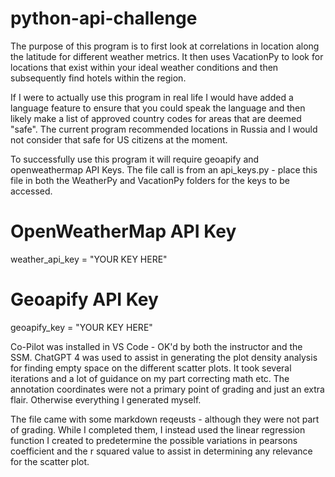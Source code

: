 # python-api-challenge

The purpose of this program is to first look at correlations in location along the latitude for different weather metrics.
It then uses VacationPy to look for locations that exist within your ideal weather conditions and then subsequently find hotels within the region. 

If I were to actually use this program in real life I would have added a language feature to ensure that you could speak the language and then likely make a list of approved country codes for areas that are deemed "safe".
The current program recommended locations in Russia and I would not consider that safe for US citizens at the moment.

To successfully use this program it will require geoapify and openweathermap API Keys. The file call is from an api_keys.py - place this file in both the WeatherPy and VacationPy folders for the keys to be accessed. 
# OpenWeatherMap API Key
weather_api_key = "YOUR KEY HERE"

# Geoapify API Key
geoapify_key = "YOUR KEY HERE"

Co-Pilot was installed in VS Code - OK'd by both the instructor and the SSM.
ChatGPT 4 was used to assist in generating the plot density analysis for finding empty space on the different scatter plots. It took several iterations and a lot of guidance on my part correcting math etc.
The annotation coordinates were not a primary point of grading and just an extra flair.
Otherwise everything I generated myself.

The file came with some markdown reqeusts - although they were not part of grading. While I completed them, I instead used the linear regression function I created to predetermine the possible variations in 
pearsons coefficient and the r squared value to assist in determining any relevance for the scatter plot.
